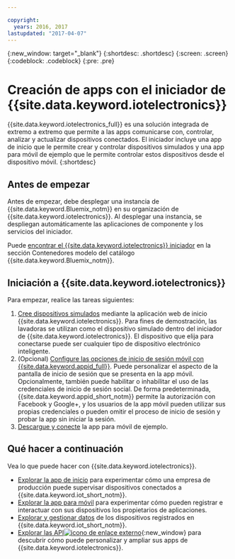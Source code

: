 ```yaml
---

copyright:
  years: 2016, 2017
lastupdated: "2017-04-07"
---
```


<!-- Common attributes used in the template are defined as follows: -->
{:new_window: target="\_blank"}
{:shortdesc: .shortdesc}
{:screen: .screen}
{:codeblock: .codeblock}
{:pre: .pre}

<!-- Note to writers - index.md and iot4egettingstarted.md are (almost) duplicates and a change to one should be made to both. index.md appears within the product app as the getting started page. iot4egettingstarted.md appears as the top level topic in the docs toc. -->

# Creación de apps con el iniciador de {{site.data.keyword.iotelectronics}}

{{site.data.keyword.iotelectronics_full}} es una solución integrada de extremo a extremo que permite a las apps comunicarse con, controlar, analizar y actualizar dispositivos conectados. El iniciador incluye una app de inicio que le permite crear y controlar dispositivos simulados y una app para móvil de ejemplo que le permite controlar estos dispositivos desde el dispositivo móvil.
{:shortdesc}

## Antes de empezar

Antes de empezar, debe desplegar una instancia de {{site.data.keyword.Bluemix_notm}} en su organización de {{site.data.keyword.iotelectronics}}. Al desplegar una instancia, se despliegan automáticamente las aplicaciones de componente y los servicios del iniciador.

 Puede [encontrar el {{site.data.keyword.iotelectronics}} iniciador](https://console.{DomainName}/catalog/starters/iot-for-electronics-starter/) en la sección Contenedores modelo del catálogo {{site.data.keyword.Bluemix_notm}}.

## Iniciación a {{site.data.keyword.iotelectronics}}
Para empezar, realice las tareas siguientes:

1. [Cree dispositivos simulados](iot4ecreatingappliances.html) mediante la aplicación web de inicio {{site.data.keyword.iotelectronics}}. Para fines de demostración, las lavadoras se utilizan como el dispositivo simulado dentro del iniciador de {{site.data.keyword.iotelectronics}}. El dispositivo que elija para conectarse puede ser cualquier tipo de dispositivo electrónico inteligente.
2. (Opcional) [Configure las opciones de inicio de sesión móvil con {{site.data.keyword.appid_full}}](https://console.ng.bluemix.net/docs/services/appid/index.html). Puede personalizar el aspecto de la pantalla de inicio de sesión que se presenta en la app móvil. Opcionalmente, también puede habilitar o inhabilitar el uso de las credenciales de inicio de sesión social. De forma predeterminada, {{site.data.keyword.appid_short_notm}} permite la autorización con Facebook y Google+, y los usuarios de la app móvil pueden utilizar sus propias credenciales o pueden omitir el proceso de inicio de sesión y probar la app sin iniciar la sesión.
3. [Descargue y conecte](iotelectronics_config_mobile.html) la app para móvil de ejemplo.


## Qué hacer a continuación
Vea lo que puede hacer con {{site.data.keyword.iotelectronics}}.

- [Explorar la app de inicio](iot4ecreatingappliances.html) para experimentar cómo una empresa de producción puede supervisar dispositivos conectados a {{site.data.keyword.iot_short_notm}}.
- [Explorar la app para móvil](iotelectronics_config_mobile.html) para experimentar cómo pueden registrar e interactuar con sus dispositivos los propietarios de aplicaciones.
- [Explorar y gestionar datos](iotelectronics_dashboard.html) de los dispositivos registrados en {{site.data.keyword.iot_short_notm}}.
- [Explorar las API![icono de enlace externo](../../icons/launch-glyph.svg)](http://ibmiotforelectronics.mybluemix.net/public/iot4eregistrationapi.html){:new_window} para descubrir cómo puede personalizar y ampliar sus apps de {{site.data.keyword.iotelectronics}}.
